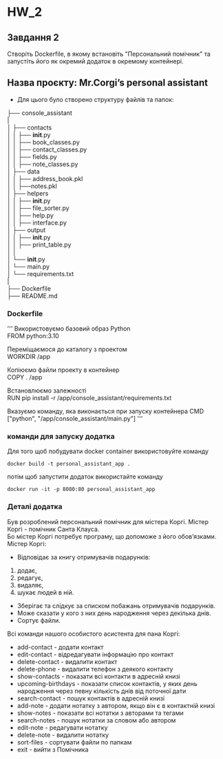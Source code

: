# HW_2

## Завдання 2

Створіть Dockerfile, в якому встановіть "Персональний помічник" та запустіть його як окремий додаток в окремому контейнері.

## Назва проєкту: Mr.Corgi’s personal assistant

* Для цього було створено структуру файлів та папок:

├── console_assistant  
|  
│    ├── contacts  
│    │   ├── __init__.py  
│    │   ├── book_classes.py  
│    │   ├── contact_classes.py  
│    │   ├── fields.py  
│    │   ├── note_classes.py  
│    ├── data  
│    │   ├── address_book.pkl  
│    │   ├──notes.pkl  
│    ├── helpers  
│    │   ├── __init__.py  
│    │   ├── file_sorter.py  
│    │   ├── help.py  
│    │   ├── interface.py  
│    ├── output  
│    │   ├── __init__.py  
│    │   ├── print_table.py    
│    │  
│    └── __init__.py  
│    └── main.py   
│    └── requirements.txt  
|   
├── Dockerfile  
├── README.md   

### Dockerfile

'''
Використовуємо базовий образ Python  
FROM python:3.10  
  
Переміщаємося до каталогу з проектом  
WORKDIR /app  

Копіюємо файли проекту в контейнер  
COPY . /app  

Встановлюємо залежності  
RUN pip install -r /app/console_assistant/requirements.txt  

Вказуємо команду, яка виконається при запуску контейнера
CMD ["python", "/app/console_assistant/main.py"]
'''

### команди для запуску додатка
  
Для того щоб побудувати docker container використовуйте команду 
  
```
docker build -t personal_assistant_app .
```

потім щоб запустити додаток використайте команду 
 
```
docker run -it -p 8080:80 personal_assistant_app
```

### Деталі додатка

Був розроблений персональний помічник для містера Коргі. Містер Коргі - помічник Санта Клауса.   
Бо містер Коргі потребує програму, що допоможе з його обов’язками.  
Містер Коргі:   
- Відповідає за книгу отримувачів подарунків:
1. додає, 
2. редагує, 
3. видаляє, 
4. шукає людей в ній.
- Зберігає та слідкує за списком побажань отримувачів подарунків.
- Може сказати у кого з них день народження через декілька днів.
- Сортує файли.
  
Всі команди нашого особистого асистента для пана Коргі:  
  
- add-contact              - додати контакт 
- edit-contact             - відредагувати інформацію про контакт
- delete-contact           - видалити контакт
- delete-phone             - видалити телефон з деякого контакту
- show-contacts            - показати всі контакти в адресній книзі
- upcoming-birthdays       - показати список контактів, у яких день народження через певну кількість днів від поточної дати
- search-contact           - пошук контактів в адресній книзі
- add-note                 - додати нотатку з автором, якщо він є в контактній книзі
- show-notes               - показати всі нотатки з авторами та тегами
- search-notes             - пошук нотатки за словом або автором
- edit-note                - редагувати нотатку 
- delete-note              - видалити нотатку
- sort-files               - сортувати файли по папкам 
- exit                     - вийти з Помічника
